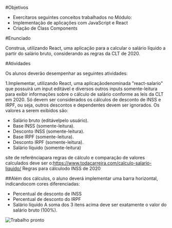 #Objetivos

* Exercitaros seguintes conceitos trabalhados no Módulo:
* Implementação de aplicações com JavaScript e React
* Criação de Class Components

#Enunciado

Construa, utilizando React, uma aplicação para a calcular o salário líquido a partir do salário bruto, considerando as regras da CLT de 2020.

#Atividades

Os alunos deverão desempenhar as seguintes atividades:

1.Implementar, utilizando  React,  uma  aplicaçãodenominada "react-salario" que possuirá um  input  editável  e  diversos  outros  inputs  somente-leitura  para  exibir informações  sobre  o  cálculo  de  salário  conforme  as  leis  da  CLT  em  2020.  Só devem ser considerados os cálculos de desconto de INSS e IRPF, ou seja, outros descontos e dependentes devem ser ignorados. Os valores a serem exibidos são:

* Salário bruto (editávelpelo usuário).
* Base INSS (somente-leitura).
* Desconto INSS (somente-leitura).
* Base IRPF (somente-leitura).
* Desconto IRPF (somente-leitura).
* Salário líquido (somente-leitura)

site  de  referênciapara  regras  de  cálculo  e  comparação  de  valores  calculados deve ser o:https://www.todacarreira.com/calculo-salario-liquido/
Regras para cálculodo INSS de 2020

##Além  dos  cálculos,  o  aluno  deverá  implementar  uma  barra  horizontal, indicandocom cores diferenciadas: 
* Percentual de desconto de INSS
* Percentual de desconto do IRPF
* Salário líquido
A soma dos 3 itens acima deve ser exatamente o valor do salário bruto (100%).

![Trabalho pronto]()